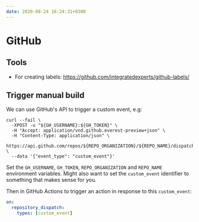 ```yaml
---
date: 2020-08-24 16:24:31+0300
---
```


# GitHub 

## Tools

- For creating labels: <https://github.com/integratedexperts/github-labels/>

## Trigger manual build

We can use GitHub's API to trigger a custom event, e.g:

```
curl --fail \
  -XPOST -u "${GH_USERNAME}:${GH_TOKEN}" \
  -H "Accept: application/vnd.github.everest-preview+json" \
  -H "Content-Type: application/json" \
  https://api.github.com/repos/${REPO_ORGANIZATION}/${REPO_NAME}/dispatches \
  --data '{"event_type": "custom_event"}'
```

Set the `GH_USERNAME`, `GH_TOKEN`, `REPO_ORGANIZATION` and `REPO_NAME` environment variables. Might also want to set the `custom_event` identifier to something that makes sense for you.

Then in GitHub Actions to trigger an action in response to this `custom_event`:

```yaml
on:
  repository_dispatch:
    types: [custom_event]
```
